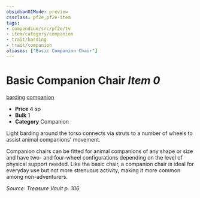 ```yaml
---
obsidianUIMode: preview
cssclass: pf2e,pf2e-item
tags:
- compendium/src/pf2e/tv
- item/category/companion
- trait/barding
- trait/companion
aliases: ["Basic Companion Chair"]
---
```

# Basic Companion Chair *Item 0*  
[barding](rules/traits/barding-tv.md "Barding Item Trait")  [companion](rules/traits/companion.md "Companion Item Trait")  

- **Price** 4 sp
- **Bulk** 1
- **Category** Companion

Light barding around the torso connects via struts to a number of wheels to assist animal companions' movement.

Companion chairs can be fitted for animal companions of any shape or size and have two- and four-wheel configurations depending on the level of physical support needed. Like the basic chair, a companion chair is ideal for everyday use but not more strenuous activity, making it more common among non-adventurers.

*Source: Treasure Vault p. 106*